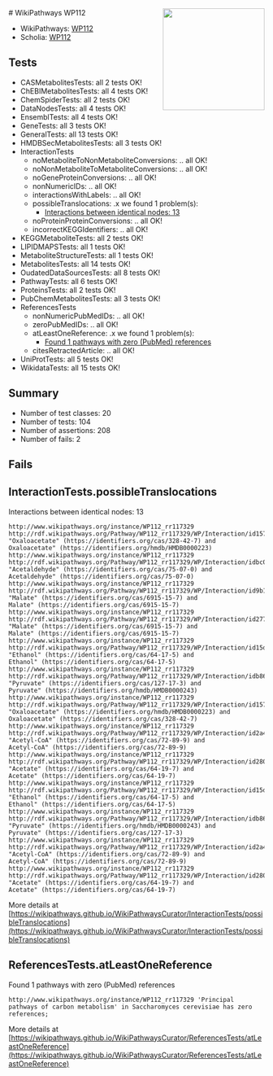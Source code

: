 <img style="float: right; width: 200px" src="https://upload.wikimedia.org/wikipedia/commons/thumb/8/83/Wplogo_with_text_500.png/640px-Wplogo_with_text_500.png" />
# WikiPathways WP112

* WikiPathways: [WP112](https://wikipathways.org/pathways/WP112)
* Scholia: [WP112](https://scholia.toolforge.org/wikipathways/WP112)
## Tests
* CASMetabolitesTests: all 2 tests OK!
* ChEBIMetabolitesTests: all 4 tests OK!
* ChemSpiderTests: all 2 tests OK!
* DataNodesTests: all 4 tests OK!
* EnsemblTests: all 4 tests OK!
* GeneTests: all 3 tests OK!
* GeneralTests: all 13 tests OK!
* HMDBSecMetabolitesTests: all 3 tests OK!
* InteractionTests
    * noMetaboliteToNonMetaboliteConversions: .. all OK!
    * noNonMetaboliteToMetaboliteConversions: .. all OK!
    * noGeneProteinConversions: .. all OK!
    * nonNumericIDs: .. all OK!
    * interactionsWithLabels: .. all OK!
    * possibleTranslocations: .x we found 1 problem(s):
        * [Interactions between identical nodes: 13](#661ebeed)
    * noProteinProteinConversions: .. all OK!
    * incorrectKEGGIdentifiers: .. all OK!
* KEGGMetaboliteTests: all 2 tests OK!
* LIPIDMAPSTests: all 1 tests OK!
* MetaboliteStructureTests: all 1 tests OK!
* MetabolitesTests: all 14 tests OK!
* OudatedDataSourcesTests: all 8 tests OK!
* PathwayTests: all 6 tests OK!
* ProteinsTests: all 2 tests OK!
* PubChemMetabolitesTests: all 3 tests OK!
* ReferencesTests
    * nonNumericPubMedIDs: .. all OK!
    * zeroPubMedIDs: .. all OK!
    * atLeastOneReference: .x we found 1 problem(s):
        * [Found 1 pathways with zero (PubMed) references](#d0a459f0)
    * citesRetractedArticle: .. all OK!
* UniProtTests: all 5 tests OK!
* WikidataTests: all 15 tests OK!


## Summary

* Number of test classes: 20
* Number of tests: 104
* Number of assertions: 208
* Number of fails: 2

## Fails

<a name="661ebeed" />

## InteractionTests.possibleTranslocations

Interactions between identical nodes: 13
```
http://www.wikipathways.org/instance/WP112_rr117329 http://rdf.wikipathways.org/Pathway/WP112_rr117329/WP/Interaction/id1579fe03_1 "Oxaloacetate" (https://identifiers.org/cas/328-42-7) and 
Oxaloacetate" (https://identifiers.org/hmdb/HMDB0000223)
http://www.wikipathways.org/instance/WP112_rr117329 http://rdf.wikipathways.org/Pathway/WP112_rr117329/WP/Interaction/idbc0a397a "Acetaldehyde" (https://identifiers.org/cas/75-07-0) and 
Acetaldehyde" (https://identifiers.org/cas/75-07-0)
http://www.wikipathways.org/instance/WP112_rr117329 http://rdf.wikipathways.org/Pathway/WP112_rr117329/WP/Interaction/id9b188845 "Malate" (https://identifiers.org/cas/6915-15-7) and 
Malate" (https://identifiers.org/cas/6915-15-7)
http://www.wikipathways.org/instance/WP112_rr117329 http://rdf.wikipathways.org/Pathway/WP112_rr117329/WP/Interaction/id2779c59b "Malate" (https://identifiers.org/cas/6915-15-7) and 
Malate" (https://identifiers.org/cas/6915-15-7)
http://www.wikipathways.org/instance/WP112_rr117329 http://rdf.wikipathways.org/Pathway/WP112_rr117329/WP/Interaction/id15d629_1 "Ethanol" (https://identifiers.org/cas/64-17-5) and 
Ethanol" (https://identifiers.org/cas/64-17-5)
http://www.wikipathways.org/instance/WP112_rr117329 http://rdf.wikipathways.org/Pathway/WP112_rr117329/WP/Interaction/idb866de7e_1 "Pyruvate" (https://identifiers.org/cas/127-17-3) and 
Pyruvate" (https://identifiers.org/hmdb/HMDB0000243)
http://www.wikipathways.org/instance/WP112_rr117329 http://rdf.wikipathways.org/Pathway/WP112_rr117329/WP/Interaction/id1579fe03_2 "Oxaloacetate" (https://identifiers.org/hmdb/HMDB0000223) and 
Oxaloacetate" (https://identifiers.org/cas/328-42-7)
http://www.wikipathways.org/instance/WP112_rr117329 http://rdf.wikipathways.org/Pathway/WP112_rr117329/WP/Interaction/id2a45297_1 "Acetyl-CoA" (https://identifiers.org/cas/72-89-9) and 
Acetyl-CoA" (https://identifiers.org/cas/72-89-9)
http://www.wikipathways.org/instance/WP112_rr117329 http://rdf.wikipathways.org/Pathway/WP112_rr117329/WP/Interaction/id280fd200_1 "Acetate" (https://identifiers.org/cas/64-19-7) and 
Acetate" (https://identifiers.org/cas/64-19-7)
http://www.wikipathways.org/instance/WP112_rr117329 http://rdf.wikipathways.org/Pathway/WP112_rr117329/WP/Interaction/id15d629_2 "Ethanol" (https://identifiers.org/cas/64-17-5) and 
Ethanol" (https://identifiers.org/cas/64-17-5)
http://www.wikipathways.org/instance/WP112_rr117329 http://rdf.wikipathways.org/Pathway/WP112_rr117329/WP/Interaction/idb866de7e_2 "Pyruvate" (https://identifiers.org/hmdb/HMDB0000243) and 
Pyruvate" (https://identifiers.org/cas/127-17-3)
http://www.wikipathways.org/instance/WP112_rr117329 http://rdf.wikipathways.org/Pathway/WP112_rr117329/WP/Interaction/id2a45297_2 "Acetyl-CoA" (https://identifiers.org/cas/72-89-9) and 
Acetyl-CoA" (https://identifiers.org/cas/72-89-9)
http://www.wikipathways.org/instance/WP112_rr117329 http://rdf.wikipathways.org/Pathway/WP112_rr117329/WP/Interaction/id280fd200_2 "Acetate" (https://identifiers.org/cas/64-19-7) and 
Acetate" (https://identifiers.org/cas/64-19-7)
```

More details at [https://wikipathways.github.io/WikiPathwaysCurator/InteractionTests/possibleTranslocations](https://wikipathways.github.io/WikiPathwaysCurator/InteractionTests/possibleTranslocations)

<a name="d0a459f0" />

## ReferencesTests.atLeastOneReference

Found 1 pathways with zero (PubMed) references
```
http://www.wikipathways.org/instance/WP112_rr117329 'Principal pathways of carbon metabolism' in Saccharomyces cerevisiae has zero references; 
```

More details at [https://wikipathways.github.io/WikiPathwaysCurator/ReferencesTests/atLeastOneReference](https://wikipathways.github.io/WikiPathwaysCurator/ReferencesTests/atLeastOneReference)


